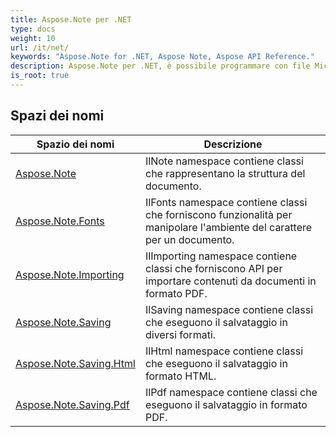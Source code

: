 ```yaml
---
title: Aspose.Note per .NET
type: docs
weight: 10
url: /it/net/
keywords: "Aspose.Note for .NET, Aspose Note, Aspose API Reference."
description: Aspose.Note per .NET, è possibile programmare con file Microsoft OneNote senza Microsoft Office Automation.
is_root: true
---
```


## Spazi dei nomi

| Spazio dei nomi | Descrizione |
| --- | --- |
| [Aspose.Note](./aspose.note/) | IlNote namespace contiene classi che rappresentano la struttura del documento. |
| [Aspose.Note.Fonts](./aspose.note.fonts/) | IlFonts namespace contiene classi che forniscono funzionalità per manipolare l'ambiente del carattere per un documento. |
| [Aspose.Note.Importing](./aspose.note.importing/) | IlImporting namespace contiene classi che forniscono API per importare contenuti da documenti in formato PDF. |
| [Aspose.Note.Saving](./aspose.note.saving/) | IlSaving namespace contiene classi che eseguono il salvataggio in diversi formati. |
| [Aspose.Note.Saving.Html](./aspose.note.saving.html/) | IlHtml namespace contiene classi che eseguono il salvataggio in formato HTML. |
| [Aspose.Note.Saving.Pdf](./aspose.note.saving.pdf/) | IlPdf namespace contiene classi che eseguono il salvataggio in formato PDF. |


